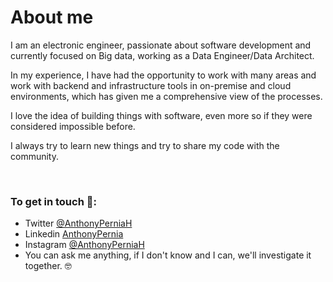<div>
<h1>About me</h1> 
</div>

<p>I am an electronic engineer, passionate about software development and currently focused on Big data, working as a Data Engineer/Data Architect.</p>
<p>In my experience, I have had the opportunity to work with many areas and work with backend and infrastructure tools in on-premise and cloud environments, which has given me a comprehensive view of the processes.</p>
<p>I love the idea of building things with software, even more so if they were considered impossible before.</p>
<p>I always try to learn new things and try to share my code with the community.</p>

<br/>
<h3>To get in touch 💬:</h3>
<ul>
<li>Twitter <a target="_blank" rel="noreferrer" href="https://twitter.com/AnthonyPerniaH">@AnthonyPerniaH</a></li>
<li>Linkedin <a target="_blank" rel="noreferrer" href="https://www.linkedin.com/in/anthonypernia/">AnthonyPernia</a></li>
<li>Instagram <a target="_blank" rel="noreferrer" href="https://www.instagram.com/anthonyperniah/">@AnthonyPerniaH</a></li>
<li>You can ask me anything, if I don't know and I can, we'll investigate it together. 🤓</li>
</ul>
<br>

</div>


